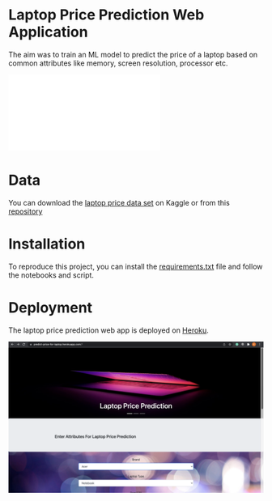 # **Laptop Price Prediction Web Application**

The aim was to train an ML model to predict the price of a laptop based on common attributes like memory, screen resolution, processor etc.

![](laptop_price_prediction_design.pdf)

# **Data**

You can download the [laptop price data set](https://www.kaggle.com/muhammetvarl/laptop-price) on Kaggle or from this [repository](https://github.com/FedoAIworld/Laptop-Price-Prediction-Web-App/blob/main/laptop_price.csv)

# **Installation**

To reproduce this project, you can install the [requirements.txt](https://github.com/FedoAIworld/Laptop-Price-Prediction-Web-App/blob/main/requirements.txt) file and follow the notebooks and script.

# **Deployment**

The laptop price prediction web app is deployed on [Heroku](https://predict-price-for-laptop.herokuapp.com/).

[![](home_view.png)](https://predict-price-for-laptop.herokuapp.com/)
